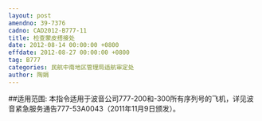 ```yaml
---
layout: post
amendno: 39-7376
cadno: CAD2012-B777-11
title: 检查蒙皮搭接处
date: 2012-08-14 00:00:00 +0800
effdate: 2012-08-27 00:00:00 +0800
tag: B777
categories: 民航中南地区管理局适航审定处
author: 陶娟
---
```


##适用范围:
本指令适用于波音公司777-200和-300所有序列号的飞机，详见波音紧急服务通告777-53A0043（2011年11月9日颁发）。

